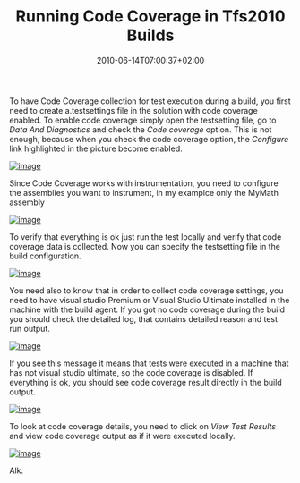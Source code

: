 ﻿---
title: "Running Code Coverage in Tfs2010 Builds"
description: ""
date: 2010-06-14T07:00:37+02:00
draft: false
tags: [TFS Build]
categories: [Tfs]
---
To have Code Coverage collection for test execution during a build, you first need to create a.testsettings file in the solution with code coverage enabled. To enable code coverage simply open the testsetting file, go to *Data And Diagnostics* and check the *Code coverage* option. This is not enough, because when you check the code coverage option, the *Configure* link highlighted in the picture become enabled.

[![image](https://www.codewrecks.com/blog/wp-content/uploads/2010/06/image_thumb21.png "image")](https://www.codewrecks.com/blog/wp-content/uploads/2010/06/image21.png)

Since Code Coverage works with instrumentation, you need to configure the assemblies you want to instrument, in my examplce only the MyMath assembly

[![image](https://www.codewrecks.com/blog/wp-content/uploads/2010/06/image_thumb22.png "image")](https://www.codewrecks.com/blog/wp-content/uploads/2010/06/image22.png)

To verify that everything is ok just run the test locally and verify that code coverage data is collected. Now you can specify the testsetting file in the build configuration.

[![image](https://www.codewrecks.com/blog/wp-content/uploads/2010/06/image_thumb23.png "image")](https://www.codewrecks.com/blog/wp-content/uploads/2010/06/image23.png)

You need also to know that in order to collect code coverage settings, you need to have visual studio Premium or Visual Studio Ultimate installed in the machine with the build agent. If you got no code coverage during the build you should check the detailed log, that contains detailed reason and test run output.

[![image](https://www.codewrecks.com/blog/wp-content/uploads/2010/06/image_thumb24.png "image")](https://www.codewrecks.com/blog/wp-content/uploads/2010/06/image24.png)

If you see this message it means that tests were executed in a machine that has not visual studio ultimate, so the code coverage is disabled. If everything is ok, you should see code coverage result directly in the build output.

[![image](https://www.codewrecks.com/blog/wp-content/uploads/2010/06/image_thumb25.png "image")](https://www.codewrecks.com/blog/wp-content/uploads/2010/06/image25.png)

To look at code coverage details, you need to click on *View Test Results* and view code coverage output as if it were executed locally.

[![image](https://www.codewrecks.com/blog/wp-content/uploads/2010/06/image_thumb26.png "image")](https://www.codewrecks.com/blog/wp-content/uploads/2010/06/image26.png)

Alk.
